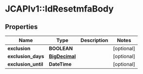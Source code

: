 # JCAPIv1::IdResetmfaBody

## Properties
Name | Type | Description | Notes
------------ | ------------- | ------------- | -------------
**exclusion** | **BOOLEAN** |  | [optional] 
**exclusion_days** | [**BigDecimal**](BigDecimal.md) |  | [optional] 
**exclusion_until** | **DateTime** |  | [optional] 


